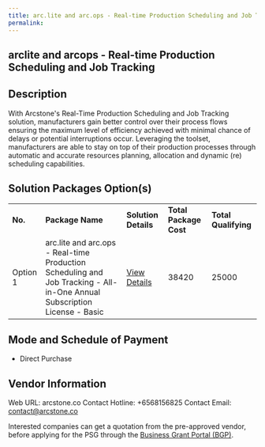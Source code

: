```yaml
---
title: arc.lite and arc.ops - Real-time Production Scheduling and Job Tracking
permalink: 
---
```


## arclite and arcops - Real-time Production Scheduling and Job Tracking

## Description

With Arcstone's Real-Time Production Scheduling and Job Tracking solution, manufacturers gain better control over their process flows ensuring the maximum level of efficiency achieved with minimal chance of delays or potential interruptions occur. Leveraging the toolset, manufacturers are able to stay on top of their production processes through automatic and accurate resources planning, allocation and dynamic (re) scheduling capabilities.

## Solution Packages Option(s)

<table>
<tr>
<td><b>No.</b></td>
<td><b>Package Name</b></td>
<td><b>Solution Details</b></td>
<td><b>Total Package Cost</b></td>
<td><b>Total Qualifying</b></td>
</tr>
<tr>
<td>Option 1</td>
<td>arc.lite and arc.ops - Real-time Production Scheduling and Job Tracking - All-in-One Annual Subscription License - Basic</td>
<td><a href='https://www.gobusiness.gov.sg/images/psg/Real-time_Production_20200857_Desensitised_Annex_3_Part_3.pdf'>View Details</a></td>
<td>38420</td>
<td>25000</td>
</tr>
</table>

## Mode and Schedule of Payment

 - Direct Purchase

## Vendor Information

 Web URL: arcstone.co 
Contact Hotline: +6568156825 
Contact Email: contact@arcstone.co 


Interested companies can get a quotation from the pre-approved vendor, before applying for the PSG through the <a href='https://www.businessgrants.gov.sg/'>Business Grant Portal (BGP)</a>.
